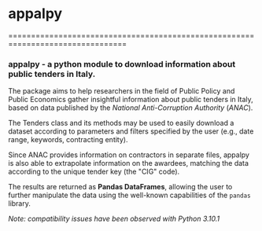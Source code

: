 # appalpy

================================================================================

### appalpy - a python module to download information about public tenders in Italy.

The package aims to help researchers in the field of Public Policy and Public Economics gather insightful information about 
public tenders in Italy, based on data published by the *National Anti-Corruption Authority* (*ANAC*).

The Tenders class and its methods may be used to easily download a dataset according to parameters and filters specified by
the user (e.g., date range, keywords, contracting entity).

Since ANAC provides information on contractors in separate files, appalpy is also able to extrapolate information on the awardees,
matching the data according to the unique tender key (the "CIG" code).

The results are returned as **Pandas DataFrames**, allowing the user to further manipulate the data using the well-known capabilities
of the `pandas` library.

*Note: compatibility issues have been observed with Python 3.10.1*